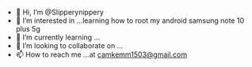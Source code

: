 - 👋 Hi, I’m @Slipperynippery
- 👀 I’m interested in ...learning how to root my android samsung note 10 plus 5g
- 🌱 I’m currently learning ...
- 💞️ I’m looking to collaborate on ...
- 📫 How to reach me ...at camkemm1503@gmail.com

<!---
Slipperynippery/Slipperynippery is a ✨ special ✨ repository because its `README.md` (this file) appears on your GitHub profile.
You can click the Preview link to take a look at your changes.
--->
